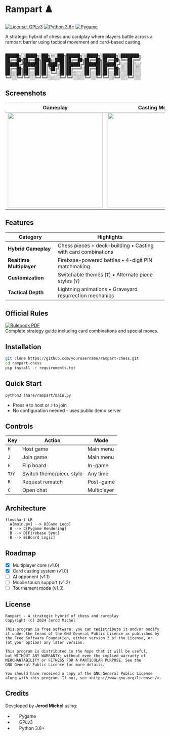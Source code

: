# Rampart ♟️

[![License: GPLv3](https://img.shields.io/badge/License-GPLv3-blue.svg)](https://www.gnu.org/licenses/gpl-3.0) 
[![Python 3.8+](https://img.shields.io/badge/Python-3.8+-blue.svg)](https://www.python.org/) 
[![Pygame](https://img.shields.io/badge/Pygame-2.5+-red.svg)](https://www.pygame.org)

A strategic hybrid of chess and cardplay where players battle across a rampart barrier using tactical movement and card-based casting.

```text

██████╗░░█████╗░███╗░░░███╗██████╗░░█████╗░██████╗░████████╗
██╔══██╗██╔══██╗████╗░████║██╔══██╗██╔══██╗██╔══██╗╚══██╔══╝
██████╔╝███████║██╔████╔██║██████╔╝███████║██████╔╝░░░██║░░░
██╔══██╗██╔══██║██║╚██╔╝██║██╔═══╝░██╔══██║██╔══██╗░░░██║░░░
██║░░██║██║░░██║██║░╚═╝░██║██║░░░░░██║░░██║██║░░██║░░░██║░░░
╚═╝░░╚═╝╚═╝░░╚═╝╚═╝░░░░░╚═╝╚═╝░░░░░╚═╝░░╚═╝╚═╝░░╚═╝░░░╚═╝░░░
```

## Screenshots

| Gameplay | Casting Move | Multiplayer |
|----------|--------------|-------------|
| <img src="assets/screenshots/screen2.png" width="300"> | <img src="assets/screenshots/screen1.png" width="300"> | <img src="assets/screenshots/screen3.png" width="300"> |

## Features
| Category                 | Highlights                                                                 |
|--------------------------|----------------------------------------------------------------------------|
| **Hybrid Gameplay**      | Chess pieces + deck-building • Casting with card combinations              |
| **Realtime Multiplayer** | Firebase-powered battles • 4-digit PIN matchmaking                         |
| **Customization**        | Switchable themes (`T`) • Alternate piece styles (`Y`)                     |
| **Tactical Depth**       | Lightning animations • Graveyard resurrection mechanics                    |

## Official Rules
[![Rulebook PDF](https://img.shields.io/badge/Download-Rulebook-blue)](https://osf.io/a3cfz)  
Complete strategy guide including card combinations and special moves.

## Installation
```bash
git clone https://github.com/yourusername/rampart-chess.git
cd rampart-chess
pip install -r requirements.txt
```

## Quick Start
```bash
python3 share/rampart/main.py
```
- Press `H` to host or `J` to join
- No configuration needed - uses public demo server

## Controls
| Key       | Action                          | Mode           |
|-----------|---------------------------------|----------------|
| `H`       | Host game                       | Main menu      |
| `J`       | Join game                       | Main menu      | 
| `F`       | Flip board                      | In-game        |
| `T`/`Y`   | Switch theme/piece style        | Any time       |
| `R`       | Request rematch                 | Post-game      |
| `C`       | Open chat                       | Multiplayer    |

## Architecture
```mermaid
flowchart LR
  A[main.py] --> B[Game Loop]
  B --> C[Pygame Rendering]
  B --> D[Firebase Sync]
  B --> E[Board Logic]
```

## Roadmap
- [x] Multiplayer core (v1.0)
- [x] Card casting system (v1.0)
- [ ] AI opponent (v1.1)
- [ ] Mobile touch support (v1.2)
- [ ] Tournament mode (v1.3)

## License
```text
Rampart - A strategic hybrid of chess and cardplay
Copyright (C) 2024 Jerod Michel

This program is free software: you can redistribute it and/or modify
it under the terms of the GNU General Public License as published by
the Free Software Foundation, either version 3 of the License, or
(at your option) any later version.

This program is distributed in the hope that it will be useful,
but WITHOUT ANY WARRANTY; without even the implied warranty of
MERCHANTABILITY or FITNESS FOR A PARTICULAR PURPOSE. See the
GNU General Public License for more details.

You should have received a copy of the GNU General Public License
along with this program. If not, see <https://www.gnu.org/licenses/>.
```

## Credits
Developed by **Jerod Michel** using:
- <img src="https://www.pygame.org/favicon.ico" width=16> Pygame
- <img src="https://www.gnu.org/graphics/gplv3-88x31.png" width=16> GPLv3
- <img src="https://www.python.org/static/favicon.ico" width=16> Python 3.8+
